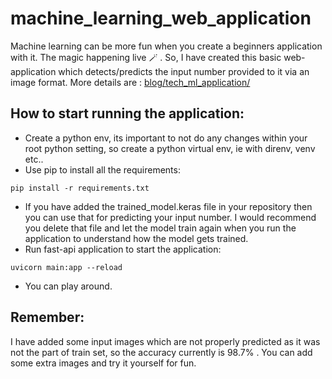 # machine_learning_web_application

Machine learning can be more fun when you create a beginners application with it. The magic happening live 🪄 .
So, I have created this basic web-application which detects/predicts the input number provided to it via an image format. More details are : [blog/tech_ml_application/](https://neetabirajdar.github.io/blog/tech_ml_application/)

## How to start running the application: 

- Create a python env, its important to not do any changes within your root python setting, so create a python virtual env, ie with direnv, venv etc.. 
- Use pip to install all the requirements: 
```   
pip install -r requirements.txt
```
- If you have added the trained_model.keras file in your repository then you can use that for predicting your input number. I would recommend you delete that file and let the model train again when you run the application to understand how the model gets trained. 
- Run fast-api application to start the application: 
```
uvicorn main:app --reload   
```
- You can play around. 


## Remember: 
I have added some input images which are not properly predicted as it was not the part of train set, so the accuracy currently is 98.7% . You can add some extra images and try it yourself for fun. 


